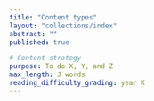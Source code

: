 ```yaml
---
title: "Content types"
layout: "collections/index"
abstract: ""
published: true

# Content strategy
purpose: To do X, Y, and Z
max_length: J words
reading_difficulty_grading: year K
---
```

